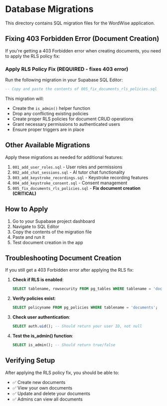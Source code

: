 # Database Migrations

This directory contains SQL migration files for the WordWise application.

## Fixing 403 Forbidden Error (Document Creation)

If you're getting a 403 Forbidden error when creating documents, you need to apply the RLS policy fix:

### Apply RLS Policy Fix (REQUIRED - fixes 403 error)

Run the following migration in your Supabase SQL Editor:

```sql
-- Copy and paste the contents of 005_fix_documents_rls_policies.sql
```

This migration will:
- Create the `is_admin()` helper function
- Drop any conflicting existing policies
- Create proper RLS policies for document CRUD operations
- Grant necessary permissions to authenticated users
- Ensure proper triggers are in place

## Other Available Migrations

Apply these migrations as needed for additional features:

1. `001_add_user_roles.sql` - User roles and permissions
2. `002_add_chat_sessions.sql` - AI tutor chat functionality  
3. `003_add_keystroke_recordings.sql` - Keystroke recording features
4. `004_add_keystroke_consent.sql` - Consent management
5. `005_fix_documents_rls_policies.sql` - **Fix document creation (CRITICAL)**

## How to Apply

1. Go to your Supabase project dashboard
2. Navigate to SQL Editor
3. Copy the contents of the migration file
4. Paste and run it
5. Test document creation in the app

## Troubleshooting Document Creation

If you still get a 403 Forbidden error after applying the RLS fix:

1. **Check if RLS is enabled**: 
   ```sql
   SELECT tablename, rowsecurity FROM pg_tables WHERE tablename = 'documents';
   ```

2. **Verify policies exist**:
   ```sql
   SELECT policyname FROM pg_policies WHERE tablename = 'documents';
   ```

3. **Check user authentication**:
   ```sql
   SELECT auth.uid(); -- Should return your user ID, not null
   ```

4. **Test the is_admin() function**:
   ```sql
   SELECT is_admin(); -- Should return true/false
   ```

## Verifying Setup

After applying the RLS policy fix, you should be able to:
- ✅ Create new documents
- ✅ View your own documents
- ✅ Update and delete your documents
- ✅ Admins can view all documents 